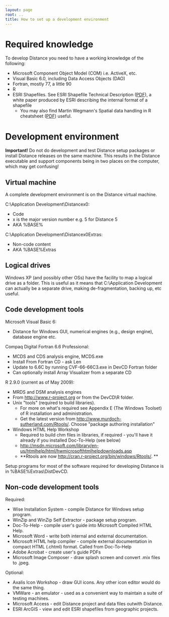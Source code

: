 ```yaml
---
layout: page
root: ..
title: How to set up a development environment
---
```


Required knowledge
==================

To develop Distance you need to have a working knowledge of the following:

* Microsoft Component Object Model (COM) i.e. ActiveX, etc.
* Visual Basic 6.0, including Data Access Objects (DAO)
* Fortran, mostly 77, a little 90
* R
* ESRI Shapefiles. See ESRI Shapefile Technical Description ([PDF](http://distancesampling.org/downloads/shapefile.pdf)), a white paper produced by ESRI describing the internal format of a shapefile
  - You may also find  Martin Wegmann's Spatial data handling in R cheatsheet ([PDF](https://github.com/wegmann/RSdocs/blob/master/Cheatsheet/AniMove_refcard.pdf?raw=true)) useful.

Development environment
=======================

**Important!** Do not do development and test Distance setup packages or install Distance releases on the same machine. This results in the Distance executable and support components being in two places on the computer, which may get confusing!

Virtual machine
---------------

A complete development environment is on the Distance virtual machine.

C:\Application Development\Distancex0:

* Code
* x is the major version number e.g. 5 for Distance 5
* AKA %BASE%

C:\Application Development\Distancex0Extras:

* Non-code content
* AKA %BASE%Extras

Logical drives
--------------

Windows XP (and possibly other OSs) have the facility to map a logical drive as a folder. This is useful as it means that C:\Application Development can actually be a separate drive, making de-fragmentation, backing up, etc useful. 

Code development tools
----------------------

Microsoft Visual Basic 6:

* Distance for Windows GUI, numerical engines (e.g., design engine), database engine etc.

Compaq Digital Fortran 6.6 Professional:

* MCDS and CDS analysis engine, MCDS.exe
* Install From Fortran CD - ask Len
* Update to 6.6C by running CVF-66-66C3.exe in DevCD Fortran folder
* Can optionally install Array Visualizer from a separate CD

R 2.9.0 (current as of May 2009):

* MRDS and DSM analysis engines
* From http://www.r-project.org or from the DevCD\R folder.
* Unix "tools" (required to build libraries). 
  - For more on what's required see Appendix E (The Windows Toolset) of R installation and administration.
  - Get the latest version from http://www.murdoch-sutherland.com/Rtools/. Choose "package authoring installation"
* Windows HTML Help Workshop
  - Required to build chm files in libraries, if required - you'll have it already if you installed Doc-To-Help (see below)
  - http://msdn.microsoft.com/library/en-us/htmlhelp/html/hwmicrosofthtmlhelpdownloads.asp
  - **Rtools are now http://cran.r-project.org/bin/windows/Rtools/. **

Setup programs for most of the software required for developing Distance is in %BASE%Extras\DistDevCD.

Non-code development tools
--------------------------

Required:

* Wise Installation System - compile Distance for Windows setup program.
* WinZip and WinZip Self Extractor - package setup program.
* Doc-To-Help - compile user's guide into Microsoft Compiled HTML Help.
* Microsoft Word - write both internal and external documentation.
* Microsoft HTML help compiler - compile external documentation in compact HTML (.chtml) format. Called from Doc-To-Help
* Adobe Acrobat - create user's guide PDFs
* Microsoft Image Composer - draw splash screen and convert .mix files to .jpeg.

Optional:

* Axalis Icon Workshop - draw  GUI icons. Any other icon editor would do the same thing.
* VMWare - an emulator - used as a convenient way to maintain a suite of testing machines.
* Microsoft Access - edit Distance project and data files outwith Distance.
* ESRI ArcGIS - view and edit ESRI shapefiles from geographic projects.
